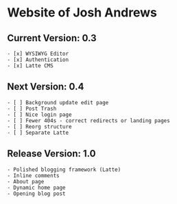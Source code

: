 Website of Josh Andrews
===================

Current Version: 0.3
---------------------------
	- [x] WYSIWYG Editor
	- [x] Authentication
	- [x] Latte CMS

Next Version: 0.4
-----------------------
	- [ ] Background update edit page
	- [ ] Post Trash
	- [ ] Nice login page
	- [ ] Fewer 404s - correct redirects or landing pages
	- [ ] Reorg structure
	- [ ] Separate Latte

Release Version: 1.0
---------------------------
	- Polished blogging framework (Latte)
	- Inline comments
	- About page
	- Dynamic home page
	- Opening blog post
	
